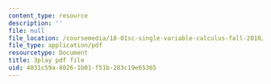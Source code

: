 ```yaml
---
content_type: resource
description: ''
file: null
file_location: /coursemedia/18-01sc-single-variable-calculus-fall-2010/4031c59a80261b01f51b283c19e65365_kCPVBl953eY.pdf
file_type: application/pdf
resourcetype: Document
title: 3play pdf file
uid: 4031c59a-8026-1b01-f51b-283c19e65365
---
```


